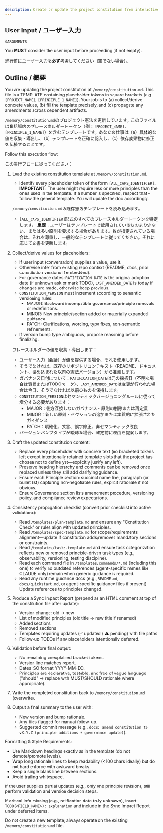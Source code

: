 ```yaml
---
description: Create or update the project constitution from interactive or provided principle inputs, ensuring all dependent templates stay in sync. / インタラクティブまたは提供された原則入力からプロジェクト憲法を作成・更新し、すべての依存テンプレートの同期を確保
---
```


## User Input / ユーザー入力

```text
$ARGUMENTS
```

You **MUST** consider the user input before proceeding (if not empty).

進行前にユーザー入力を**必ず**考慮してください（空でない場合）。

## Outline / 概要

You are updating the project constitution at `/memory/constitution.md`. This file is a TEMPLATE containing placeholder tokens in square brackets (e.g. `[PROJECT_NAME]`, `[PRINCIPLE_1_NAME]`). Your job is to (a) collect/derive concrete values, (b) fill the template precisely, and (c) propagate any amendments across dependent artifacts.

`/memory/constitution.md`のプロジェクト憲法を更新しています。このファイルは角括弧内のプレースホルダートークン（例：`[PROJECT_NAME]`、`[PRINCIPLE_1_NAME]`）を含むテンプレートです。あなたの仕事は（a）具体的な値を収集・導出し、（b）テンプレートを正確に記入し、（c）依存成果物に修正を伝播することです。

Follow this execution flow:

この実行フローに従ってください：

1. Load the existing constitution template at `/memory/constitution.md`.
   - Identify every placeholder token of the form `[ALL_CAPS_IDENTIFIER]`.
   **IMPORTANT**: The user might require less or more principles than the ones used in the template. If a number is specified, respect that - follow the general template. You will update the doc accordingly.

   `/memory/constitution.md`の既存憲法テンプレートを読み込みます。
   - `[ALL_CAPS_IDENTIFIER]`形式のすべてのプレースホルダートークンを特定します。
   **重要**：ユーザーはテンプレートで使用されているものより少ない、または多い原則を要求する場合があります。数が指定されている場合は、それを尊重し、一般的なテンプレートに従ってください。それに応じて文書を更新します。

2. Collect/derive values for placeholders:
   - If user input (conversation) supplies a value, use it.
   - Otherwise infer from existing repo context (README, docs, prior constitution versions if embedded).
   - For governance dates: `RATIFICATION_DATE` is the original adoption date (if unknown ask or mark TODO), `LAST_AMENDED_DATE` is today if changes are made, otherwise keep previous.
   - `CONSTITUTION_VERSION` must increment according to semantic versioning rules:
     * MAJOR: Backward incompatible governance/principle removals or redefinitions.
     * MINOR: New principle/section added or materially expanded guidance.
     * PATCH: Clarifications, wording, typo fixes, non-semantic refinements.
   - If version bump type ambiguous, propose reasoning before finalizing.

   プレースホルダーの値を収集・導出します：
   - ユーザー入力（会話）が値を提供する場合、それを使用します。
   - そうでなければ、既存のリポジトリコンテキスト（README、ドキュメント、埋め込まれた以前の憲法バージョン）から推測します。
   - ガバナンス日付について：`RATIFICATION_DATE`は元の採択日（不明な場合は質問またはTODOマーク）、`LAST_AMENDED_DATE`は変更が行われた場合は今日、そうでなければ以前のものを保持します。
   - `CONSTITUTION_VERSION`はセマンティックバージョニングルールに従って増分する必要があります：
     * MAJOR：後方互換しないガバナンス・原則の削除または再定義
     * MINOR：新しい原則・セクションの追加または実質的に拡張されたガイダンス
     * PATCH：明確化、文言、誤字修正、非セマンティック改良
   - バージョンバンプタイプが曖昧な場合、確定前に理由を提案します。

3. Draft the updated constitution content:
   - Replace every placeholder with concrete text (no bracketed tokens left except intentionally retained template slots that the project has chosen not to define yet—explicitly justify any left).
   - Preserve heading hierarchy and comments can be removed once replaced unless they still add clarifying guidance.
   - Ensure each Principle section: succinct name line, paragraph (or bullet list) capturing non‑negotiable rules, explicit rationale if not obvious.
   - Ensure Governance section lists amendment procedure, versioning policy, and compliance review expectations.

4. Consistency propagation checklist (convert prior checklist into active validations):
   - Read `/templates/plan-template.md` and ensure any "Constitution Check" or rules align with updated principles.
   - Read `/templates/spec-template.md` for scope/requirements alignment—update if constitution adds/removes mandatory sections or constraints.
   - Read `/templates/tasks-template.md` and ensure task categorization reflects new or removed principle-driven task types (e.g., observability, versioning, testing discipline).
   - Read each command file in `/templates/commands/*.md` (including this one) to verify no outdated references (agent-specific names like CLAUDE only) remain when generic guidance is required.
   - Read any runtime guidance docs (e.g., `README.md`, `docs/quickstart.md`, or agent-specific guidance files if present). Update references to principles changed.

5. Produce a Sync Impact Report (prepend as an HTML comment at top of the constitution file after update):
   - Version change: old → new
   - List of modified principles (old title → new title if renamed)
   - Added sections
   - Removed sections
   - Templates requiring updates (✅ updated / ⚠ pending) with file paths
   - Follow-up TODOs if any placeholders intentionally deferred.

6. Validation before final output:
   - No remaining unexplained bracket tokens.
   - Version line matches report.
   - Dates ISO format YYYY-MM-DD.
   - Principles are declarative, testable, and free of vague language ("should" → replace with MUST/SHOULD rationale where appropriate).

7. Write the completed constitution back to `/memory/constitution.md` (overwrite).

8. Output a final summary to the user with:
   - New version and bump rationale.
   - Any files flagged for manual follow-up.
   - Suggested commit message (e.g., `docs: amend constitution to vX.Y.Z (principle additions + governance update)`).

Formatting & Style Requirements:
- Use Markdown headings exactly as in the template (do not demote/promote levels).
- Wrap long rationale lines to keep readability (<100 chars ideally) but do not hard enforce with awkward breaks.
- Keep a single blank line between sections.
- Avoid trailing whitespace.

If the user supplies partial updates (e.g., only one principle revision), still perform validation and version decision steps.

If critical info missing (e.g., ratification date truly unknown), insert `TODO(<FIELD_NAME>): explanation` and include in the Sync Impact Report under deferred items.

Do not create a new template; always operate on the existing `/memory/constitution.md` file.

